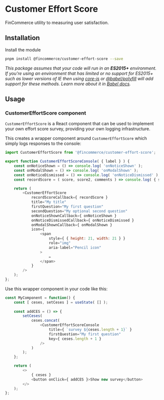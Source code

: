 # Customer Effort Score

FinCommerce utility to measuring user satisfaction.

## Installation

Install the module

```bash
pnpm install @fincommerce/customer-effort-score --save
```

_This package assumes that your code will run in an **ES2015+** environment. If you're using an environment that has limited or no support for ES2015+ such as lower versions of IE then using [core-js](https://github.com/zloirock/core-js) or [@babel/polyfill](https://babeljs.io/docs/en/next/babel-polyfill) will add support for these methods. Learn more about it in [Babel docs](https://babeljs.io/docs/en/next/caveats)._

## Usage

### CustomerEffortScore component

`CustomerEffortScore` is a React component that can be used to implement your
own effort score survey, providing your own logging infrastructure.

This creates a wrapper component around `CustomerEffortScore` which simply logs
responses to the console:

```js
import CustomerEffortScore from '@fincommerce/customer-effort-score';

export function CustomerEffortScoreConsole( { label } ) {
    const onNoticeShown = () => console.log( 'onNoticeShown' );
    const onModalShown = () => console.log( 'onModalShown' );
    const onNoticeDismissed = () => console.log( 'onNoticeDismissed' );
    const recordScore = ( score, score2, comments ) => console.log( { score, score2, comments } );

    return (
        <CustomerEffortScore
			recordScoreCallback={ recordScore }
			title="My title" 
            firstQuestion="My first question"
            secondQuestion="My optional second question"
			onNoticeShownCallback={ onNoticeShown }
			onNoticeDismissedCallback={ onNoticeDismissed }
			onModalShownCallback={ onModalShown }
			icon={
				<span
					style={ { height: 21, width: 21 } }
					role="img"
					aria-label="Pencil icon"
				>
					✏️
				</span>
			}
        />
    );
};
```

Use this wrapper component in your code like this:

```js
const MyComponent = function() {
    const [ ceses, setCeses ] = useState( [] );
	
    const addCES = () => {
		setCeses( 
			ceses.concat( 
				<CustomerEffortScoreConsole
					title={ `survey ${ceses.length + 1}` }
                    firstQuestion="My first question"
					key={ ceses.length + 1 }
				/> 
			) 
		);
	};

    return (
        <>
            { ceses }
            <button onClick={ addCES }>Show new survey</button>
        </>
    );
};
```
